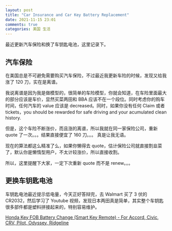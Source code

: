 ```yaml
---
layout: post
title: "Car Insurance and Car Key Battery Replacement"
date: 2021-11-15 23:01
comments: true
categories: 美国 生活
---
```


最近更新汽车保险和换了车钥匙电池，这里记录下。

<!--more-->

## 汽车保险

在美国总是不可避免需要购买汽车保险，不过最近我更新车险的时候，发现又给我涨了 120 刀，实在是离谱。

我说离谱是因为我是做模型的，很简单的车险模型，你就会知道，在车险里面最大的部分应该是车价，显然买菜两田和 BBA 应该不在一个段位。同时考虑你的购车时间，任何汽车的 value 应该是 decreased。同时，如果你没有任何 Claim 或者 tickets，you should be rewarded for safe driving and your acumulated clean history. 

但是，这个车险不断涨价，而且涨的离谱，所以我就在同一家保险公司，重新 quote 了一次。。。结果直接便宜了 160 刀。。。 真是让我无语。

现在的算法都这么精准了么，如果你懒得去 quote，估计保险公司就直接割韭菜了，默认你是懒惰型用户，不太计较涨价，所以直接收割。

所以，这里提醒下大家，一定下次重新 quote 而不是 renew。。。

## 更换车钥匙电池

车钥匙电池最近提示低电量，今天正好答辩完，去 Walmart 买了 3 伏的 CR2032，然后学习了 Youtube 视频，发现日本两田真是简单，其实整个车钥匙很多部件都是塑料拼接起来的，特别容易维护。

[Honda Key FOB Battery Change (Smart Key Remote) - For Accord, Civic, CRV, Pilot, Odyssey, Ridgeline](https://www.youtube.com/watch?v=OHpoL5ksg6M)